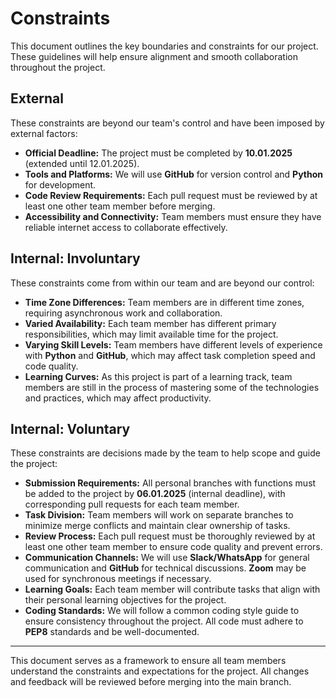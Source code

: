 <!-- this template is for inspiration, feel free to change it however you like! -->

# Constraints

This document outlines the key boundaries and constraints for our project.
These guidelines will help ensure alignment and smooth collaboration throughout
the project.

## External

<!--
  constraints coming from the outside that your team has no control over:
  - project deadlines
  - number of unit tests required to pass a code review
  - technologies (sometimes a client will tell you what to use)
  - power or connectivity
  - ...
-->
These constraints are beyond our team's control and have
been imposed by external factors:

- **Official Deadline:** The project must be completed by **10.01.2025** (extended until 12.01.2025).
- **Tools and Platforms:** We will use **GitHub** for version
control and **Python** for development.
- **Code Review Requirements:** Each pull request must be reviewed
by at least one other team member before merging.
- **Accessibility and Connectivity:** Team members must ensure they have reliable
internet access to collaborate effectively.

## Internal: Involuntary

<!--
  constraints that come from within your team, and you have no control over:
  - each of your individual skill levels
  - amount of time available to work on the project
-->
These constraints come from within our team and are beyond our control:

- **Time Zone Differences:** Team members are in different time zones,
requiring asynchronous work and collaboration.
- **Varied Availability:** Each team member has different primary
responsibilities, which may limit available time for the project.
- **Varying Skill Levels:** Team members have different levels of experience
with **Python** and **GitHub**, which may affect task completion speed and code quality.
- **Learning Curves:** As this project is part of a learning track, team members
are still in the process of mastering some of the technologies and practices, which
may affect productivity.

## Internal: Voluntary

<!--
  constraints that your team decided on to help scope the project. they may include:
  - coding style & conventions
  - agree on a code review checklist for the project repository
  - the number of hours you want to spend working
  - only using the colors black and white
-->

These constraints are decisions made by the team to help scope and guide the project:

- **Submission Requirements:** All personal branches with functions must be
added to the project by **06.01.2025** (internal deadline),
with corresponding pull requests for each team member.
- **Task Division:** Team members will work on separate branches to minimize
merge conflicts and maintain clear ownership of tasks.
- **Review Process:** Each pull request must be thoroughly reviewed by at
least one other team member to ensure code quality and prevent errors.
- **Communication Channels:** We will use **Slack/WhatsApp** for general communication
and **GitHub** for technical discussions. **Zoom** may be used for synchronous
meetings if necessary.
- **Learning Goals:** Each team member will contribute tasks that align with
their personal learning objectives for the project.
- **Coding Standards:** We will follow a common coding style guide to ensure consistency
throughout the project. All code must adhere to **PEP8** standards and be well-documented.

---

This document serves as a framework to ensure all team members understand
the constraints and expectations for the project. All changes and feedback will
be reviewed before merging into the main branch.
